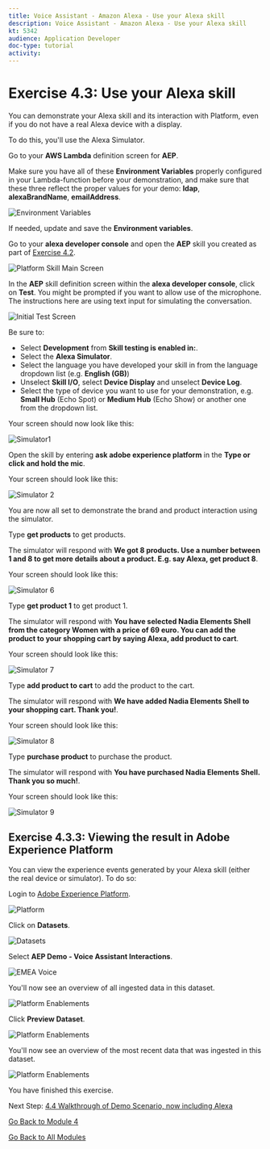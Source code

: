 ```yaml
---
title: Voice Assistant - Amazon Alexa - Use your Alexa skill
description: Voice Assistant - Amazon Alexa - Use your Alexa skill
kt: 5342
audience: Application Developer
doc-type: tutorial
activity: 
---
```


# Exercise 4.3: Use your Alexa skill

You can demonstrate your Alexa skill and its interaction with Platform, even if you do not have a real Alexa device with a display.

To do this, you'll use the Alexa Simulator.

Go to your **AWS Lambda** definition screen for **AEP**.

Make sure you have all of these **Environment Variables** properly configured in your Lambda-function before your demonstration, and make sure that these three reflect the proper values for your demo: **ldap**, **alexaBrandName**, **emailAddress**.
 
![Environment Variables](images/environmentvariables.png)

If needed, update and save the **Environment variables**.

Go to your **alexa developer console** and open the **AEP** skill you created as part of [Exercise 4.2](./ex2.md).

![Platform Skill Main Screen](images/aepskillmainscreen.png)

In the **AEP** skill definition screen within the **alexa developer console**, click on **Test**. 
You might be prompted if you want to allow use of the microphone. The instructions here are using text input for simulating the conversation.

![Initial Test Screen](images/initialtestscreen.png)

Be sure to:
  
- Select **Development** from **Skill testing is enabled in:**.
- Select the **Alexa Simulator**.
- Select the language you have developed your skill in from the language dropdown list (e.g. **English (GB)**)
- Unselect **Skill I/O**, select **Device Display** and unselect **Device Log**.
- Select the type of device you want to use for your demonstration, e.g. **Small Hub** (Echo Spot) or **Medium Hub** (Echo Show) or another one from the dropdown list.

Your screen should now look like this:

![Simulator1](images/simulator1.png)

Open the skill by entering **ask adobe experience platform** in the **Type or click and hold the mic**.

Your screen should look like this:

![Simulator 2](images/simulator2.png)

You are now all set to demonstrate the brand and product interaction using the simulator.

Type **get products** to get products.

The simulator will respond with **We got 8 products. Use a number between 1 and 8 to get more details about a product. E.g. say Alexa, get product 8**.

Your screen should look like this:

![Simulator 6](images/simulator6.png)

Type **get product 1** to get product 1.

The simulator will respond with **You have selected Nadia Elements Shell from the category Women with a price of 69 euro. You can add the product to your shopping cart by saying Alexa, add product to cart**.

Your screen should look like this:

![Simulator 7](images/simulator7.png)

Type **add product to cart** to add the product to the cart.

The simulator will respond with **We have added Nadia Elements Shell to your shopping cart. Thank you!**.

Your screen should look like this:

![Simulator 8](images/simulator8.png)

Type **purchase product** to purchase the product.

The simulator will respond with **You have purchased Nadia Elements Shell. Thank you so much!**.

Your screen should look like this:

![Simulator 9](images/simulator9.png)

## Exercise 4.3.3: Viewing the result in Adobe Experience Platform

You can view the experience events generated by your Alexa skill (either the real device or simulator). To do so:

Login to [Adobe Experience Platform](https://platform.adobe.com/home).

![Platform](images/platform.png)

Click on **Datasets**.

![Datasets](images/datasets.png)

Select **AEP Demo - Voice Assistant Interactions**.

![EMEA Voice](images/selectemeavoice.png)

You'll now see an overview of all ingested data in this dataset.

![Platform Enablements](images/emeavoiceassistantinteractions.png)

Click **Preview Dataset**.

![Platform Enablements](images/previewdataset.png)

You'll now see an overview of the most recent data that was ingested in this dataset.

![Platform Enablements](images/datapreview.png)

You have finished this exercise. 

Next Step: [4.4 Walkthrough of Demo Scenario, now including Alexa](./ex4.md)

[Go Back to Module 4](./data-ingestion-amazon-alexa.md)

[Go Back to All Modules](./../../overview.md)
